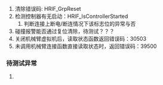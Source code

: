 
1. 清除错误码: HRIF_GrpReset
2. 检测控制器有无启动：HRIF_IsControllerStarted
	1. 判断连接上断电/断连情况下该标志位的异常与否
3. 碰撞报警能否通过复位清除，待测试？？？
4. 关闭机械臂虚拟机后，读取状态函数返回错误码：30503
5. 未调用机械臂连接函数直接读取状态时，返回错误码：39500


### 待测试异常

1. 